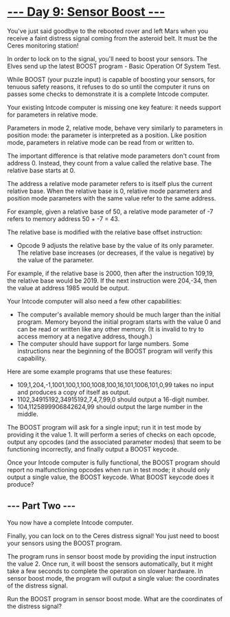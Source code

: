 # [--- Day 9: Sensor Boost ---](https://adventofcode.com/2019/day/9)
You've just said goodbye to the rebooted rover and left Mars when you receive a faint distress signal coming from the asteroid belt. It must be the Ceres monitoring station!

In order to lock on to the signal, you'll need to boost your sensors. The Elves send up the latest BOOST program - Basic Operation Of System Test.

While BOOST (your puzzle input) is capable of boosting your sensors, for tenuous safety reasons, it refuses to do so until the computer it runs on passes some checks to demonstrate it is a complete Intcode computer.

Your existing Intcode computer is missing one key feature: it needs support for parameters in relative mode.

Parameters in mode 2, relative mode, behave very similarly to parameters in position mode: the parameter is interpreted as a position. Like position mode, parameters in relative mode can be read from or written to.

The important difference is that relative mode parameters don't count from address 0. Instead, they count from a value called the relative base. The relative base starts at 0.

The address a relative mode parameter refers to is itself plus the current relative base. When the relative base is 0, relative mode parameters and position mode parameters with the same value refer to the same address.

For example, given a relative base of 50, a relative mode parameter of -7 refers to memory address 50 + -7 = 43.

The relative base is modified with the relative base offset instruction:

- Opcode 9 adjusts the relative base by the value of its only parameter. The relative base increases (or decreases, if the value is negative) by the value of the parameter.

For example, if the relative base is 2000, then after the instruction 109,19, the relative base would be 2019. If the next instruction were 204,-34, then the value at address 1985 would be output.

Your Intcode computer will also need a few other capabilities:

- The computer's available memory should be much larger than the initial program. Memory beyond the initial program starts with the value 0 and can be read or written like any other memory. (It is invalid to try to access memory at a negative address, though.)
- The computer should have support for large numbers. Some instructions near the beginning of the BOOST program will verify this capability.

Here are some example programs that use these features:

- 109,1,204,-1,1001,100,1,100,1008,100,16,101,1006,101,0,99 takes no input and produces a copy of itself as output.
- 1102,34915192,34915192,7,4,7,99,0 should output a 16-digit number.
- 104,1125899906842624,99 should output the large number in the middle.

The BOOST program will ask for a single input; run it in test mode by providing it the value 1. It will perform a series of checks on each opcode, output any opcodes (and the associated parameter modes) that seem to be functioning incorrectly, and finally output a BOOST keycode.

Once your Intcode computer is fully functional, the BOOST program should report no malfunctioning opcodes when run in test mode; it should only output a single value, the BOOST keycode. What BOOST keycode does it produce?

## --- Part Two ---
You now have a complete Intcode computer.

Finally, you can lock on to the Ceres distress signal! You just need to boost your sensors using the BOOST program.

The program runs in sensor boost mode by providing the input instruction the value 2. Once run, it will boost the sensors automatically, but it might take a few seconds to complete the operation on slower hardware. In sensor boost mode, the program will output a single value: the coordinates of the distress signal.

Run the BOOST program in sensor boost mode. What are the coordinates of the distress signal?